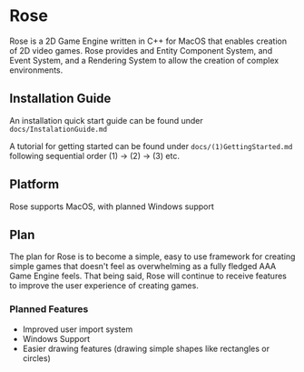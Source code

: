 # Rose
Rose is a 2D Game Engine written in C++ for MacOS that enables creation of 2D video games. Rose provides and Entity Component System, and Event System, and a Rendering System to allow the creation of complex environments. 

## Installation Guide
An installation quick start guide can be found under ```docs/InstalationGuide.md```

A tutorial for getting started can be found under ```docs/(1)GettingStarted.md``` following sequential order (1) -> (2) -> (3) etc.

## Platform
Rose supports MacOS, with planned Windows support

## Plan
The plan for Rose is to become a simple, easy to use framework for creating simple games that doesn't feel as overwhelming as a fully fledged AAA Game Engine feels. That being said, Rose will continue to receive features to improve the user experience of creating games.

### Planned Features
* Improved user import system
* Windows Support
* Easier drawing features (drawing simple shapes like rectangles or circles)


